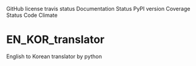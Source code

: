 GitHub license travis status Documentation Status PyPI version Coverage Status Code Climate

# EN_KOR_translator
English to Korean translator by python

